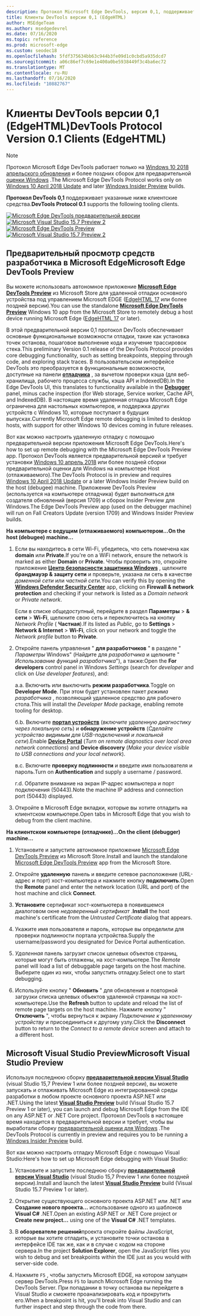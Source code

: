 ```yaml
---
description: Протокол Microsoft Edge DevTools, версия 0,1, поддерживает указанные ниже клиентские средства.
title: Клиенты DevTools версии 0,1 (EdgeHTML)
author: MSEdgeTeam
ms.author: msedgedevrel
ms.date: 07/16/2020
ms.topic: reference
ms.prod: microsoft-edge
ms.custom: seodec18
ms.openlocfilehash: 5fdf375634bb63c944b3fe09d1c0cbd5a935dcd7
ms.sourcegitcommit: a06c86ef7c69e1e400a0be5938449f3c4ba6ec72
ms.translationtype: MT
ms.contentlocale: ru-RU
ms.lasthandoff: 07/16/2020
ms.locfileid: "10882767"
---
```

# <span data-ttu-id="79f5b-103">Клиенты DevTools версии 0,1 (EdgeHTML)</span><span class="sxs-lookup"><span data-stu-id="79f5b-103">DevTools Protocol Version 0.1 Clients (EdgeHTML)</span></span>  

> [!NOTE]
> <span data-ttu-id="79f5b-104">Протокол Microsoft Edge DevTools работает только на [Windows 10 2018 апрельского обновления](https://blogs.windows.com/windowsexperience/2018/04/30/how-to-get-the-windows-10-april-2018-update/#5VXkQMU41CJzZPER.97) и более поздних сборок для предварительной [оценки Windows](https://insider.windows.com/en-us/getting-started/) .</span><span class="sxs-lookup"><span data-stu-id="79f5b-104">The Microsoft Edge DevTools Protocol works only on [Windows 10 April 2018 Update](https://blogs.windows.com/windowsexperience/2018/04/30/how-to-get-the-windows-10-april-2018-update/#5VXkQMU41CJzZPER.97) and later [Windows Insider Preview](https://insider.windows.com/en-us/getting-started/) builds.</span></span>

<span data-ttu-id="79f5b-105">**Протокол DevTools 0,1** поддерживает указанные ниже клиентские средства.</span><span class="sxs-lookup"><span data-stu-id="79f5b-105">**DevTools Protocol 0.1** supports the following tooling clients.</span></span>

<span data-ttu-id="79f5b-106">[ ![ Microsoft Edge DevTools предварительной версии](../media/microsoft-edge-devtools.png)](#microsoft-edge-devtools-preview) [ ![ Microsoft Visual Studio 15,7 Preview 2](../media/visual-studio-2017.png)](#microsoft-visual-studio-preview)</span><span class="sxs-lookup"><span data-stu-id="79f5b-106">[![Microsoft Edge DevTools Preview](../media/microsoft-edge-devtools.png)](#microsoft-edge-devtools-preview) [![Microsoft Visual Studio 15.7 Preview 2](../media/visual-studio-2017.png)](#microsoft-visual-studio-preview)</span></span>

## <span data-ttu-id="79f5b-107">Предварительный просмотр средств разработчика в Microsoft Edge</span><span class="sxs-lookup"><span data-stu-id="79f5b-107">Microsoft Edge DevTools Preview</span></span>

<span data-ttu-id="79f5b-108">Вы можете использовать автономное приложение [**Microsoft Edge DevTools Preview**](https://www.microsoft.com/store/p/microsoft-edge-devtools-preview/9mzbfrmz0mnj?activetab=pivot%3aoverviewtab) из Microsoft Store для удаленной отладки основного устройства под управлением Microsoft EDGE ([EdgeHTML 17](../../dev-guide.md) или более поздней версии).</span><span class="sxs-lookup"><span data-stu-id="79f5b-108">You can use the standalone [**Microsoft Edge DevTools Preview**](https://www.microsoft.com/store/p/microsoft-edge-devtools-preview/9mzbfrmz0mnj?activetab=pivot%3aoverviewtab) Windows 10 app from the Microsoft Store to remotely debug a host device running Microsoft Edge ([EdgeHTML 17](../../dev-guide.md) or later).</span></span>

<span data-ttu-id="79f5b-109">В этой предварительной версии 0,1 протокол DevTools обеспечивает основные функциональные возможности отладки, такие как установка точек останова, пошаговое выполнение кода и изучение трассировок стека.</span><span class="sxs-lookup"><span data-stu-id="79f5b-109">This preliminary Version 0.1 release of the DevTools Protocol provides core debugging functionality, such as setting breakpoints, stepping through code, and exploring stack traces.</span></span> <span data-ttu-id="79f5b-110">В пользовательском интерфейсе DevTools это преобразуется в функциональные возможности, доступные на панели [**отладчика**](../../devtools-guide/debugger.md) , за вычетом проверки кэша (для веб-хранилища, рабочего процесса службы, кэша API и IndexedDB).</span><span class="sxs-lookup"><span data-stu-id="79f5b-110">In the Edge DevTools UI, this translates to functionality available in the [**Debugger**](../../devtools-guide/debugger.md) panel, minus cache inspection (for Web storage, Service worker, Cache API, and IndexedDB).</span></span> <span data-ttu-id="79f5b-111">В настоящее время удаленная отладка Microsoft Edge ограничена для настольных компьютеров, и поддержка других устройств с Windows 10, которые поступают в будущих выпусках.</span><span class="sxs-lookup"><span data-stu-id="79f5b-111">Currently Microsoft Edge remote debugging is limited to desktop hosts, with support for other Windows 10 devices coming in future releases.</span></span>

<span data-ttu-id="79f5b-112">Вот как можно настроить удаленную отладку с помощью предварительной версии приложения Microsoft Edge DevTools.</span><span class="sxs-lookup"><span data-stu-id="79f5b-112">Here's how to set up remote debugging with the Microsoft Edge DevTools Preview app.</span></span> <span data-ttu-id="79f5b-113">Протокол DevTools является предварительной версией и требует установки [Windows 10 апрель 2018](https://blogs.windows.com/windowsexperience/2018/04/30/how-to-get-the-windows-10-april-2018-update/#5VXkQMU41CJzZPER.97) или более поздней сборки предварительной оценки для Windows на компьютере Host (отлаживаемого).</span><span class="sxs-lookup"><span data-stu-id="79f5b-113">The DevTools Protocol is in preview and requires [Windows 10 April 2018 Update](https://blogs.windows.com/windowsexperience/2018/04/30/how-to-get-the-windows-10-april-2018-update/#5VXkQMU41CJzZPER.97) or a later Windows Insider Preview build on the host (debugee) machine.</span></span> <span data-ttu-id="79f5b-114">Приложение DevTools Preview (используется на компьютере отладчика) будет выполняться для создателя обновлений (версия 1709) и сборок Insider Preview для Windows.</span><span class="sxs-lookup"><span data-stu-id="79f5b-114">The Edge DevTools Preview app (used on the debugger machine) will run on Fall Creators Update (version 1709) and Windows Insider Preview builds.</span></span>

**<span data-ttu-id="79f5b-115">На компьютере с ведущим (отлаживаемого) компьютером...</span><span class="sxs-lookup"><span data-stu-id="79f5b-115">On the host (debugee) machine...</span></span>**

1. <span data-ttu-id="79f5b-116">Если вы находитесь в сети Wi-Fi, убедитесь, что сеть помечена как **domain** или **Private**.</span><span class="sxs-lookup"><span data-stu-id="79f5b-116">If you're on a WiFi network, ensure the network is marked as either **Domain** or **Private**.</span></span> <span data-ttu-id="79f5b-117">Чтобы проверить это, откройте приложение [**Центр безопасности защитника Windows**](/windows/security/threat-protection/windows-defender-security-center/windows-defender-security-center) , щелкните **брандмауэр & защиту сети** и проверьте, указана ли сеть в качестве *доменной сети* или *частной сети*.</span><span class="sxs-lookup"><span data-stu-id="79f5b-117">You can verify this by opening the [**Windows Defender Security Center**](/windows/security/threat-protection/windows-defender-security-center/windows-defender-security-center) app, clicking on **Firewall & network protection** and checking if your network is listed as a *Domain network* or *Private network*.</span></span> 

    <span data-ttu-id="79f5b-118">Если в списке *общедоступный*, перейдите в раздел **Параметры**  >  **& сети**  >  **Wi-Fi**, щелкните свою сеть и переключитесь на кнопку *Network Profile* ( **Частная**).</span><span class="sxs-lookup"><span data-stu-id="79f5b-118">If its listed as *Public*, go to **Settings** > **Network & Internet** > **Wi-Fi**, click on your network and toggle the *Network profile* button to **Private**.</span></span>

2. <span data-ttu-id="79f5b-119">Откройте панель управления " **для разработчиков** " в разделе " *Параметры* Windows" (Найдите для *разработчика* и щелкните " *Использование функций разработчика*"), а также:</span><span class="sxs-lookup"><span data-stu-id="79f5b-119">Open the **For developers** control panel in Windows *Settings* (search for *developer* and click on *Use developer features*), and:</span></span> 

    <span data-ttu-id="79f5b-120">а.</span><span class="sxs-lookup"><span data-stu-id="79f5b-120">a.</span></span> <span data-ttu-id="79f5b-121">Включить или выключить **режим разработчика**.</span><span class="sxs-lookup"><span data-stu-id="79f5b-121">Toggle on **Developer Mode**.</span></span> <span data-ttu-id="79f5b-122">При этом будет установлен пакет *режима разработчика* , позволяющий удаленное средство для рабочего стола.</span><span class="sxs-lookup"><span data-stu-id="79f5b-122">This will install the *Developer Mode* package, enabling remote tooling for desktop.</span></span>

    <span data-ttu-id="79f5b-123">б.</span><span class="sxs-lookup"><span data-stu-id="79f5b-123">b.</span></span> <span data-ttu-id="79f5b-124">Включите [**портал устройств**](/windows/uwp/debug-test-perf/device-portal) (*включите удаленную диагностику через локальную сеть*) и **обнаружение устройств** (*Сделайте устройство видимым для USB-подключений и локальной сети*).</span><span class="sxs-lookup"><span data-stu-id="79f5b-124">Enable [**Device Portal**](/windows/uwp/debug-test-perf/device-portal) (*Turn on remote diagnostics over local area network connections*) and **Device discovery** (*Make your device visible to USB connections and your local network*).</span></span>

    <span data-ttu-id="79f5b-125">в.</span><span class="sxs-lookup"><span data-stu-id="79f5b-125">c.</span></span> <span data-ttu-id="79f5b-126">Включите **проверку подлинности** и введите имя пользователя и пароль.</span><span class="sxs-lookup"><span data-stu-id="79f5b-126">Turn on **Authentication** and supply a username / password.</span></span>

    <span data-ttu-id="79f5b-127">г.</span><span class="sxs-lookup"><span data-stu-id="79f5b-127">d.</span></span> <span data-ttu-id="79f5b-128">Обратите внимание на экран IP-адрес компьютера и порт подключения (50443).</span><span class="sxs-lookup"><span data-stu-id="79f5b-128">Note the machine IP address and connection port (50443) displayed.</span></span>

3. <span data-ttu-id="79f5b-129">Откройте в Microsoft Edge вкладки, которые вы хотите отладить на клиентском компьютере.</span><span class="sxs-lookup"><span data-stu-id="79f5b-129">Open tabs in Microsoft Edge that you wish to debug from the client machine.</span></span>

**<span data-ttu-id="79f5b-130">На клиентском компьютере (отладчике)...</span><span class="sxs-lookup"><span data-stu-id="79f5b-130">On the client (debugger) machine...</span></span>**

1.  <span data-ttu-id="79f5b-131">Установите и запустите автономное приложение [Microsoft Edge DevTools Preview](https://www.microsoft.com/store/p/microsoft-edge-devtools-preview/9mzbfrmz0mnj?activetab=pivot%3aoverviewtab) из Microsoft Store.</span><span class="sxs-lookup"><span data-stu-id="79f5b-131">Install and launch the standalone [Microsoft Edge DevTools Preview](https://www.microsoft.com/store/p/microsoft-edge-devtools-preview/9mzbfrmz0mnj?activetab=pivot%3aoverviewtab) app from the Microsoft Store.</span></span>

2. <span data-ttu-id="79f5b-132">Откройте **удаленную** панель и введите сетевое расположение (URL-адрес и порт) хост-компьютера и нажмите кнопку **подключить**.</span><span class="sxs-lookup"><span data-stu-id="79f5b-132">Open the **Remote** panel and enter the network location (URL and port) of the host machine and click **Connect**.</span></span>

3. <span data-ttu-id="79f5b-133">**Установите** сертификат хост-компьютера в появившемся диалоговом окне *недоверенный сертификат* .</span><span class="sxs-lookup"><span data-stu-id="79f5b-133">**Install** the host machine's certificate from the *Untrusted Certificate* dialog that appears.</span></span>

4. <span data-ttu-id="79f5b-134">Укажите имя пользователя и пароль, которые вы определили для проверки подлинности портала устройства.</span><span class="sxs-lookup"><span data-stu-id="79f5b-134">Supply the username/password you designated for Device Portal authentication.</span></span>

5. <span data-ttu-id="79f5b-135">*Удаленная* панель загрузит список целевых объектов страниц, которые могут быть отлажены, на хост-компьютере.</span><span class="sxs-lookup"><span data-stu-id="79f5b-135">The *Remote* panel will load a list of debuggable page targets on the host machine.</span></span> <span data-ttu-id="79f5b-136">Выберите один из них, чтобы запустить отладку.</span><span class="sxs-lookup"><span data-stu-id="79f5b-136">Select one to start debugging.</span></span>

6. <span data-ttu-id="79f5b-137">Используйте кнопку " **Обновить** " для обновления и повторной загрузки списка целевых объектов удаленной страницы на хост-компьютере.</span><span class="sxs-lookup"><span data-stu-id="79f5b-137">Use the **Refresh** button to update and reload the list of remote page targets on the host machine.</span></span> <span data-ttu-id="79f5b-138">Нажмите кнопку " **Отключить** ", чтобы вернуться к экрану *Подключение к удаленному устройству* и присоединиться к другому узлу.</span><span class="sxs-lookup"><span data-stu-id="79f5b-138">Click the **Disconnect** button to return to the *Connect to a remote device* screen and attach to a different host.</span></span>

## <span data-ttu-id="79f5b-139">Microsoft Visual Studio Preview</span><span class="sxs-lookup"><span data-stu-id="79f5b-139">Microsoft Visual Studio Preview</span></span>

<span data-ttu-id="79f5b-140">Используя последнюю сборку [**предварительной версии Visual Studio**](https://www.visualstudio.com/vs/preview/) (visual Studio 15,7 Preview 1 или более поздней версии), вы можете запускать и отлаживать Microsoft Edge из интегрированной среды разработки в любом проекте основного проекта ASP.NET или .NET.</span><span class="sxs-lookup"><span data-stu-id="79f5b-140">Using the latest [**Visual Studio Preview**](https://www.visualstudio.com/vs/preview/) build (Visual Studio 15.7 Preview 1 or later), you can launch and debug Microsoft Edge from the IDE on any ASP.NET or .NET Core project.</span></span> <span data-ttu-id="79f5b-141">Протокол DevTools в настоящее время находится в предварительной версии и требует, чтобы вы выработали сборку [предварительной оценки для Windows](https://insider.windows.com/en-us/getting-started/) .</span><span class="sxs-lookup"><span data-stu-id="79f5b-141">The DevTools Protocol is currently in preview and requires you to be running a [Windows Insider Preview](https://insider.windows.com/en-us/getting-started/) build.</span></span>

<span data-ttu-id="79f5b-142">Вот как можно настроить отладку Microsoft Edge с помощью Visual Studio:</span><span class="sxs-lookup"><span data-stu-id="79f5b-142">Here's how to set up Microsoft Edge debugging with Visual Studio:</span></span>

1.  <span data-ttu-id="79f5b-143">Установите и запустите последнюю сборку [**предварительной версии Visual Studio**](https://www.visualstudio.com/vs/preview/) (visual Studio 15,7 Preview 1 или более поздней версии).</span><span class="sxs-lookup"><span data-stu-id="79f5b-143">Install and launch the latest [**Visual Studio Preview**](https://www.visualstudio.com/vs/preview/) build (Visual Studio 15.7 Preview 1 or later).</span></span>

2. <span data-ttu-id="79f5b-144">Открытие существующего основного проекта ASP.NET или .NET или **Создание нового проекта...** использование одного из шаблонов **Visual C#** .NET.</span><span class="sxs-lookup"><span data-stu-id="79f5b-144">Open an existing ASP.NET or .NET Core project or **Create new project...** using one of the **Visual C#** .NET templates.</span></span>

3. <span data-ttu-id="79f5b-145">В **обозревателе решений**проекта откройте файлы JavaScript, которые вы хотите отладить, и установите точки останова в интерфейсе IDE так же, как и в случае с кодом на стороне сервера.</span><span class="sxs-lookup"><span data-stu-id="79f5b-145">In the project **Solution Explorer**, open the JavaScript files you wish to debug and set breakpoints within the IDE just as you would with server-side code.</span></span>

4. <span data-ttu-id="79f5b-146">Нажмите `F5` , чтобы запустить Microsoft EDGE, на котором запущен сервер DevTools.</span><span class="sxs-lookup"><span data-stu-id="79f5b-146">Press `F5` to launch Microsoft Edge running the DevTools Server.</span></span> <span data-ttu-id="79f5b-147">При попадании в точку останова вы перейдете в Visual Studio и сможете проанализировать код и прокрутить его.</span><span class="sxs-lookup"><span data-stu-id="79f5b-147">When a breakpoint is hit, you'll break into Visual Studio and can further inspect and step through the code from there.</span></span>
